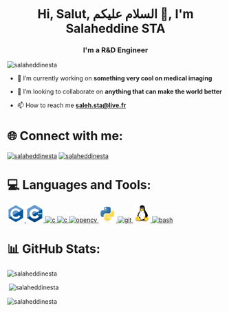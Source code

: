 <h1 align="center">Hi, Salut,  السلام عليكم 👋, I'm Salaheddine STA</h1>
<h3 align="center">I'm a R&D Engineer</h3>

<p align="left"> <img src="https://komarev.com/ghpvc/?username=salaheddinesta&label=Profile%20views&color=0e75b6&style=flat" alt="salaheddinesta" /> </p>

- 🔭 I’m currently working on **something very cool on medical imaging**

- 👯 I’m looking to collaborate on **anything that can make the world better**

- 📫 How to reach me **saleh.sta@live.fr**
  

# 🌐 Connect with me:
<p align="left">
<a href="https://twitter.com/salaheddinesta" target="blank"><img align="center" src="https://raw.githubusercontent.com/rahuldkjain/github-profile-readme-generator/master/src/images/icons/Social/twitter.svg" alt="salaheddinesta" height="30" width="40" /></a>
<a href="https://linkedin.com/in/salaheddinesta" target="blank"><img align="center" src="https://raw.githubusercontent.com/rahuldkjain/github-profile-readme-generator/master/src/images/icons/Social/linked-in-alt.svg" alt="salaheddinesta" height="30" width="40" /></a>
</p>


# 💻 Languages and Tools:
  <a href="https://www.cprogramming.com/" target="_blank" rel="noreferrer"> <img src="https://raw.githubusercontent.com/devicons/devicon/master/icons/c/c-original.svg" alt="c" width="40" height="40"/> </a>
  <a href="https://www.w3schools.com/cpp/" target="_blank" rel="noreferrer"> <img src="https://raw.githubusercontent.com/devicons/devicon/master/icons/cplusplus/cplusplus-original.svg" alt="cplusplus" width="40" height="40"/> </a>
  <a href="https://vtk.org/" arget="_blank" rel="noreferrer"> <img src="https://www.vtk.org/wp-content/uploads/2015/03/vtk_logo-main1.png" alt="c" width="40" height="40"/> </a>
  <a href="https://itk.org/" arget="_blank" rel="noreferrer"> <img src="https://itk.org/wp-content/uploads/2019/10/itk_logo-main1.png" alt="c" width="40" height="40"/> </a>
  <a href="https://opencv.org/" target="_blank" rel="noreferrer"> <img src="https://www.vectorlogo.zone/logos/opencv/opencv-icon.svg" alt="opencv" width="40" height="40"/> </a>
  <a href="https://www.python.org" target="_blank" rel="noreferrer"> <img src="https://raw.githubusercontent.com/devicons/devicon/master/icons/python/python-original.svg" alt="python" width="40" height="40"/> </a>
  <a href="https://git-scm.com/" target="_blank" rel="noreferrer"> <img src="https://www.vectorlogo.zone/logos/git-scm/git-scm-icon.svg" alt="git" width="40" height="40"/> </a>
  <a href="https://www.linux.org/" target="_blank" rel="noreferrer"> <img src="https://raw.githubusercontent.com/devicons/devicon/master/icons/linux/linux-original.svg" alt="linux" width="40" height="40"/> </a> 
  <a href="https://www.gnu.org/software/bash/" target="_blank" rel="noreferrer"> <img src="https://www.vectorlogo.zone/logos/gnu_bash/gnu_bash-icon.svg" alt="bash" width="40" height="40"/> </a>
</p>


# 📊 GitHub Stats:
<p><img align="center" src="https://github-readme-stats.vercel.app/api/top-langs?username=salaheddinesta&show_icons=true&locale=en&layout=compact" alt="salaheddinesta" /></p>

<p>&nbsp;<img align="center" src="https://github-readme-stats.vercel.app/api?username=salaheddinesta&show_icons=true&locale=en" alt="salaheddinesta" /></p>

<p><img align="center" src="https://github-readme-streak-stats.herokuapp.com/?user=salaheddinesta&" alt="salaheddinesta" /></p>

